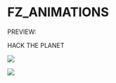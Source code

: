 # FZ_ANIMATIONS
PREVIEW:
</p>
HACK THE PLANET
</p>

![](https://user-images.githubusercontent.com/111780017/196748374-19283f4e-f1c9-4d43-a73a-0edd9063c9e1.png)
</p>

![](https://user-images.githubusercontent.com/111780017/196748378-d6442524-b33e-4675-af88-a7b63b252b8a.png)

